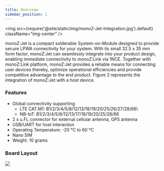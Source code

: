 ```yaml
---
title: Overview
sidebar_position: 1
---
```

<!-- 
<img src={require('@site/static/img/monoZ-Jet.png').default} />
<br/> -->
<img src={require('@site/static/img/monoZ-Jet-Integration.jpg').default} className="img-center" />

monoZ:Jet is a compact solderable System-on-Module designed to provide secure LPWA connectivity for your system. With its small 32.5 x 35 mm form factor, monoZ:Jet can seamlessly integrate into your product design, enabling immediate connectivity to monoZ:Link via 1NCE. Together with monoZ:Link platform, monoZ:Jet provides  a reliable means for connecting user devices thereby, optimize operational efficiencies and provide competitive advantage to the end product. Figure 2 represents the integration of monoZ:Jet with a host device. 
### Features
- Global connectivity supporting        
    - LTE CAT.M1: B1/2/3/4/5/8/12/13/18/19/20/25/26/27/28/66\
    - NB-IoT: B1/2/3/4/5/8/12/13/17/18/19/20/25/28/66
 - 2 x u.FL connector for external cellular antenna, GPS antenna 
 - USB/UART for host interaction
 - Operating Temperature: -20 °C to 60 °C 
 - Nano SIM
 - Weight: 10 grams
        

### Board Layout

<div className="card">
    <div className="card__body">
        <img src={require('@site/static/img/Board-Layout.jpg').default}  />
    </div>
</div>